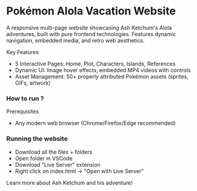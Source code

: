 # Pokémon Alola Vacation Website
A responsive multi-page website showcasing Ash Ketchum's Alola adventures, built with pure frontend technologies. Features dynamic navigation, embedded media, and retro web aesthetics.

Key Features
- 5 Interactive Pages: Home, Plot, Characters, Islands, References
- Dynamic UI: Image hover effects, embedded MP4 videos with controls
- Asset Management: 50+ properly attributed Pokémon assets (sprites, GIFs, artwork)

### How to run ?
Prerequisites
- Any modern web browser (Chrome/Firefox/Edge recommended)

### Running the website
- Download all the files + folders
- Open folder in VSCode
- Download "Live Server" extension
- Right click on index.html -> "Open with Live Server"

Learn more about Ash Ketchum and his adventure!
